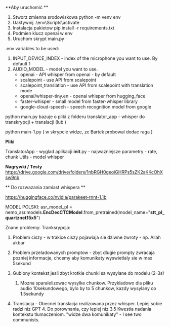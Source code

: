 



**Aby uruchomić **
1. Stworz zmienna srodowiskowa 
   python -m venv env
2. Uaktywnij 
   .\env\Scripts\activate
3. Instalacja pakietow 
pip install -r requirements.txt
4. Podmien klucz openai w env 
5. Uruchom skrypt main.py

.env variables to be used:
1. INPUT_DEVICE_INDEX - index of the microphone you want to use. By default 1
2. AUDIO_MODEL - model you want to use. 
   - openai - API whisper from openai - by default
   - scalepoint - use API from scalepoint
   - scalepoint_translation - use API from scalepoint with translation mode
   - openai/whisper-tiny.en - openai whisper from hugging_face
   - faster-whisper - small model from faster-whisper library
   - google-cloud-speech - speech recognition model from google

python main.py
bazuje o pliki z folderu  translator_app -  whisper do transkrypcji + translacji 
 (lub ) 
 
 python main-1.py 
 ( w skrypcie widze, ze Bartek probowal dodac raga )


**Pliki** 

TranslatorApp - wyglad aplikacji 
__init__.py - najwazniejsze parametry - rate, chunk
Utils - model whisper 

 

 

**Nagrywki / Testy** 
https://drive.google.com/drive/folders/1nbRGH0geoiGHRPs5sZK2aKKcOhXsw9nb 

** Do rozwazania zamiast whispera **

https://huggingface.co/nvidia/parakeet-rnnt-1.1b

MODEL POLSKI: asr_model_pl = nemo_asr.models.**EncDecCTCModel**.from_pretrained(model_name="**stt_pl_quartznet15x5**")


Znane problemy:
   Tranksrypcja:
1. Problem ciszy - w trakice ciszy pojawiaja sie dziwne zwroty - np. Allah akbar    
2. Problem przeladowanych promptow - zbyt dlugie prompty zwracaja pozniej informacje, chcemy aby komunikaty wyswietlaly sie w max 5sekund
3. Gubiony kontekst jesli zbyt krotkie chunki sa wysylane do modelu (2-3s)
   1. Mozna sparalelizowac wysylke chunkow. Przykladowo dla pliku audio 10sekundowego, bylo by to 5 chunkow, kazdy wysylany co 1.5sekundy 
   
4. Translacja - Obecnei translacja realizowana przez whisper. Lepiej sobie radzi niz GPT 4. Do porownania, czy lepiej niz 3.5 Kwestia nadania kontekstu tlumaczeniom. "widze dwa komunikaty" - I see two communists.